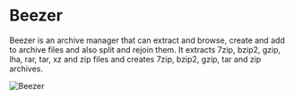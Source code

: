 # Beezer
Beezer is an archive manager that can extract and browse, create and add to archive files and also split and rejoin them. 
It extracts 7zip, bzip2, gzip, lha, rar, tar, xz and zip files and creates 7zip, bzip2, gzip, tar and zip archives.

![Beezer](Beezer.png)
